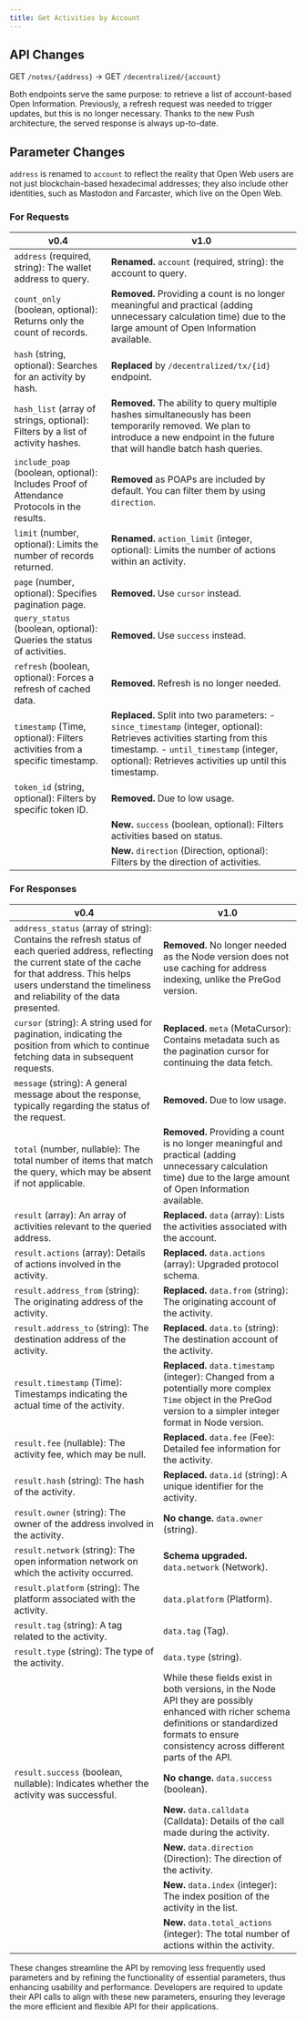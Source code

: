 ```yaml
---
title: Get Activities by Account
---
```


## API Changes

GET `/notes/{address}` -> GET `/decentralized/{account}`

Both endpoints serve the same purpose: to retrieve a list of account-based Open Information. Previously, a refresh request was needed to trigger updates, but this is no longer necessary. Thanks to the new Push architecture, the served response is always up-to-date.

## Parameter Changes

`address` is renamed to `account` to reflect the reality that Open Web users are not just blockchain-based hexadecimal addresses; they also include other identities, such as Mastodon and Farcaster, which live on the Open Web.

### For Requests

| v0.4                                                                                       | v1.0                                                                                                                                                                                                                        |
| ------------------------------------------------------------------------------------------ | --------------------------------------------------------------------------------------------------------------------------------------------------------------------------------------------------------------------------- |
| `address` (required, string): The wallet address to query.                                 | **Renamed.** `account` (required, string): the account to query.                                                                                                                                                            |
| `count_only` (boolean, optional): Returns only the count of records.                       | **Removed.** Providing a count is no longer meaningful and practical (adding unnecessary calculation time) due to the large amount of Open Information available.                                                           |
| `hash` (string, optional): Searches for an activity by hash.                               | **Replaced** by `/decentralized/tx/{id}` endpoint.                                                                                                                                                                          |
| `hash_list` (array of strings, optional): Filters by a list of activity hashes.            | **Removed.** The ability to query multiple hashes simultaneously has been temporarily removed. We plan to introduce a new endpoint in the future that will handle batch hash queries.                                       |
| `include_poap` (boolean, optional): Includes Proof of Attendance Protocols in the results. | **Removed** as POAPs are included by default. You can filter them by using `direction`.                                                                                                                                     |
| `limit` (number, optional): Limits the number of records returned.                         | **Renamed.** `action_limit` (integer, optional): Limits the number of actions within an activity.                                                                                                                           |
| `page` (number, optional): Specifies pagination page.                                      | **Removed.** Use `cursor` instead.                                                                                                                                                                                          |
| `query_status` (boolean, optional): Queries the status of activities.                      | **Removed.** Use `success` instead.                                                                                                                                                                                         |
| `refresh` (boolean, optional): Forces a refresh of cached data.                            | **Removed.** Refresh is no longer needed.                                                                                                                                                                                   |
| `timestamp` (Time, optional): Filters activities from a specific timestamp.                | **Replaced.** Split into two parameters: - `since_timestamp` (integer, optional): Retrieves activities starting from this timestamp. - `until_timestamp` (integer, optional): Retrieves activities up until this timestamp. |
| `token_id` (string, optional): Filters by specific token ID.                               | **Removed.** Due to low usage.                                                                                                                                                                                              |
|                                                                                            | **New.** `success` (boolean, optional): Filters activities based on status.                                                                                                                                                 |
|                                                                                            | **New.** `direction` (Direction, optional): Filters by the direction of activities.                                                                                                                                         |

### For Responses

| v0.4                                                                                                                                                                                                                                   | v1.0                                                                                                                                                                                                  |
| -------------------------------------------------------------------------------------------------------------------------------------------------------------------------------------------------------------------------------------- | ----------------------------------------------------------------------------------------------------------------------------------------------------------------------------------------------------- |
| `address_status` (array of string): Contains the refresh status of each queried address, reflecting the current state of the cache for that address. This helps users understand the timeliness and reliability of the data presented. | **Removed.** No longer needed as the Node version does not use caching for address indexing, unlike the PreGod version.                                                                               |
| `cursor` (string): A string used for pagination, indicating the position from which to continue fetching data in subsequent requests.                                                                                                  | **Replaced.** `meta` (MetaCursor): Contains metadata such as the pagination cursor for continuing the data fetch.                                                                                     |
| `message` (string): A general message about the response, typically regarding the status of the request.                                                                                                                               | **Removed.** Due to low usage.                                                                                                                                                                        |
| `total` (number, nullable): The total number of items that match the query, which may be absent if not applicable.                                                                                                                     | **Removed.** Providing a count is no longer meaningful and practical (adding unnecessary calculation time) due to the large amount of Open Information available.                                     |
| `result` (array): An array of activities relevant to the queried address.                                                                                                                                                              | **Replaced.** `data` (array): Lists the activities associated with the account.                                                                                                                       |
| `result.actions` (array): Details of actions involved in the activity.                                                                                                                                                                 | **Replaced.** `data.actions` (array): Upgraded protocol schema.                                                                                                                                       |
| `result.address_from` (string): The originating address of the activity.                                                                                                                                                               | **Replaced.** `data.from` (string): The originating account of the activity.                                                                                                                          |
| `result.address_to` (string): The destination address of the activity.                                                                                                                                                                 | **Replaced.** `data.to` (string): The destination account of the activity.                                                                                                                            |
| `result.timestamp` (Time): Timestamps indicating the actual time of the activity.                                                                                                                                                      | **Replaced.** `data.timestamp` (integer): Changed from a potentially more complex `Time` object in the PreGod version to a simpler integer format in Node version.                                    |
| `result.fee` (nullable): The activity fee, which may be null.                                                                                                                                                                          | **Replaced.** `data.fee` (Fee): Detailed fee information for the activity.                                                                                                                            |
| `result.hash` (string): The hash of the activity.                                                                                                                                                                                      | **Replaced.** `data.id` (string): A unique identifier for the activity.                                                                                                                               |
| `result.owner` (string): The owner of the address involved in the activity.                                                                                                                                                            | **No change.** `data.owner` (string).                                                                                                                                                                 |
| `result.network` (string): The open information network on which the activity occurred.                                                                                                                                                | **Schema upgraded.** `data.network` (Network).                                                                                                                                                        |
| `result.platform` (string): The platform associated with the activity.                                                                                                                                                                 | `data.platform` (Platform).                                                                                                                                                                           |
| `result.tag` (string): A tag related to the activity.                                                                                                                                                                                  | `data.tag` (Tag).                                                                                                                                                                                     |
| `result.type` (string): The type of the activity.                                                                                                                                                                                      | `data.type` (string).                                                                                                                                                                                 |
|                                                                                                                                                                                                                                        | While these fields exist in both versions, in the Node API they are possibly enhanced with richer schema definitions or standardized formats to ensure consistency across different parts of the API. |
| `result.success` (boolean, nullable): Indicates whether the activity was successful.                                                                                                                                                   | **No change.** `data.success` (boolean).                                                                                                                                                              |
|                                                                                                                                                                                                                                        | **New.** `data.calldata` (Calldata): Details of the call made during the activity.                                                                                                                    |
|                                                                                                                                                                                                                                        | **New.** `data.direction` (Direction): The direction of the activity.                                                                                                                                 |
|                                                                                                                                                                                                                                        | **New.** `data.index` (integer): The index position of the activity in the list.                                                                                                                      |
|                                                                                                                                                                                                                                        | **New.** `data.total_actions` (integer): The total number of actions within the activity.                                                                                                             |

These changes streamline the API by removing less frequently used parameters and by refining the functionality of essential parameters, thus enhancing usability and performance. Developers are required to update their API calls to align with these new parameters, ensuring they leverage the more efficient and flexible API for their applications.
